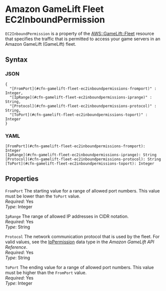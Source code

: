 # Amazon GameLift Fleet EC2InboundPermission<a name="aws-properties-gamelift-fleet-ec2inboundpermission"></a>

`EC2InboundPermission` is a property of the [AWS::GameLift::Fleet](aws-resource-gamelift-fleet.md) resource that specifies the traffic that is permitted to access your game servers in an Amazon GameLift \(GameLift\) fleet\.

## Syntax<a name="w3ab2c21c14e1217b5"></a>

### JSON<a name="aws-properties-gamelift-fleet-ec2inboundpermission-syntax.json"></a>

```
{
  "[FromPort](#cfn-gamelift-fleet-ec2inboundpermissions-fromport)" : Integer,
  "[IpRange](#cfn-gamelift-fleet-ec2inboundpermissions-iprange)" : String,
  "[Protocol](#cfn-gamelift-fleet-ec2inboundpermissions-protocol)" : String,
  "[ToPort](#cfn-gamelift-fleet-ec2inboundpermissions-toport)" : Integer
}
```

### YAML<a name="aws-properties-gamelift-fleet-ec2inboundpermission-syntax.yaml"></a>

```
[FromPort](#cfn-gamelift-fleet-ec2inboundpermissions-fromport): Integer
[IpRange](#cfn-gamelift-fleet-ec2inboundpermissions-iprange): String
[Protocol](#cfn-gamelift-fleet-ec2inboundpermissions-protocol): String
[ToPort](#cfn-gamelift-fleet-ec2inboundpermissions-toport): Integer
```

## Properties<a name="w3ab2c21c14e1217b7"></a>

`FromPort`  <a name="cfn-gamelift-fleet-ec2inboundpermissions-fromport"></a>
The starting value for a range of allowed port numbers\. This value must be lower than the `ToPort` value\.  
*Required*: Yes  
*Type*: Integer

`IpRange`  <a name="cfn-gamelift-fleet-ec2inboundpermissions-iprange"></a>
The range of allowed IP addresses in CIDR notation\.  
*Required*: Yes  
*Type*: String

`Protocol`  <a name="cfn-gamelift-fleet-ec2inboundpermissions-protocol"></a>
The network communication protocol that is used by the fleet\. For valid values, see the [IpPermission](http://docs.aws.amazon.com/gamelift/latest/apireference/API_IpPermission.html) data type in the *Amazon GameLift API Reference*\.  
*Required*: Yes  
*Type*: String

`ToPort`  <a name="cfn-gamelift-fleet-ec2inboundpermissions-toport"></a>
The ending value for a range of allowed port numbers\. This value must be higher than the `FromPort` value\.   
*Required*: Yes  
*Type*: Integer